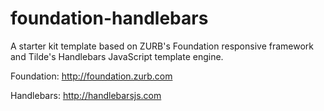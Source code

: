 foundation-handlebars
=====================

A starter kit template based on ZURB's Foundation responsive framework and Tilde's Handlebars JavaScript template engine.

Foundation:
http://foundation.zurb.com

Handlebars:
http://handlebarsjs.com
